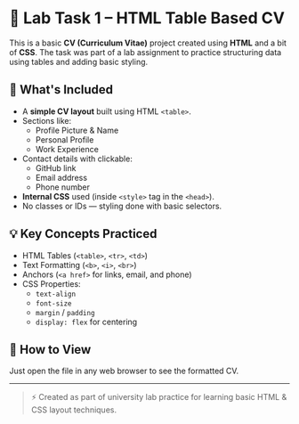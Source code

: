 # 📝 Lab Task 1 – HTML Table Based CV

This is a basic **CV (Curriculum Vitae)** project created using **HTML** and a bit of **CSS**. The task was part of a lab assignment to practice structuring data using tables and adding basic styling.

## 📌 What's Included

- A **simple CV layout** built using HTML `<table>`.
- Sections like:
  - Profile Picture & Name
  - Personal Profile
  - Work Experience
- Contact details with clickable:
  - GitHub link
  - Email address
  - Phone number
- **Internal CSS** used (inside `<style>` tag in the `<head>`).
- No classes or IDs — styling done with basic selectors.

## 💡 Key Concepts Practiced

- HTML Tables (`<table>`, `<tr>`, `<td>`)
- Text Formatting (`<b>`, `<i>`, `<br>`)
- Anchors (`<a href>` for links, email, and phone)
- CSS Properties:
  - `text-align`
  - `font-size`
  - `margin` / `padding`
  - `display: flex` for centering

## 🔗 How to View

Just open the file in any web browser to see the formatted CV.

---

> ⚡ Created as part of university lab practice for learning basic HTML & CSS layout techniques.
